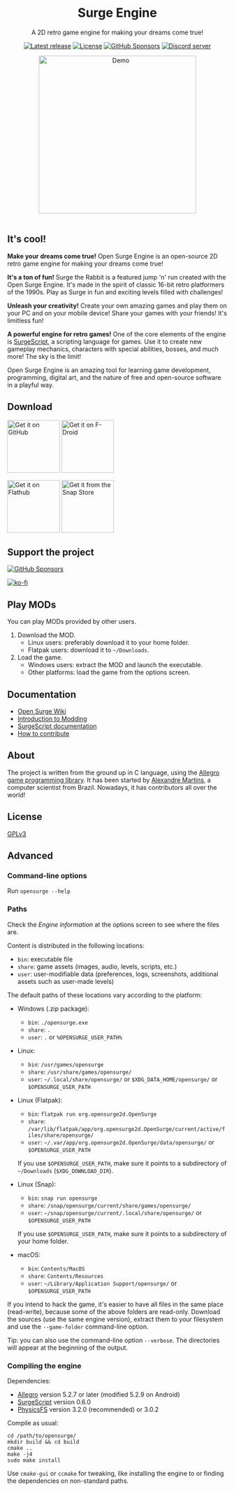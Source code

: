 <div align="center">
<h1>Surge Engine</h1>

A 2D retro game engine for making your dreams come true!

[![Latest release](https://img.shields.io/github/v/release/alemart/opensurge?color=blue)](https://github.com/alemart/opensurge/releases)
[![License](https://img.shields.io/github/license/alemart/opensurge?color=brightgreen)](#license)
[![GitHub Sponsors](https://img.shields.io/github/sponsors/alemart?logo=github)](https://github.com/sponsors/alemart)
[![Discord server](https://img.shields.io/discord/493384707937927178?color=5662f6&logo=discord&logoColor=white)](https://discord.gg/w8JqM7m)

<img src="https://opensurge2d.org/surge-demo.gif" alt="Demo" height="360">
<br><br>
</div>

## It's cool!

**Make your dreams come true!** Open Surge Engine is an open-source 2D retro game engine for making your dreams come true!

**It's a ton of fun!** Surge the Rabbit is a featured jump 'n' run created with the Open Surge Engine. It's made in the spirit of classic 16-bit retro platformers of the 1990s. Play as Surge in fun and exciting levels filled with challenges!

**Unleash your creativity!** Create your own amazing games and play them on your PC and on your mobile device! Share your games with your friends! It's limitless fun!

**A powerful engine for retro games!** One of the core elements of the engine is [SurgeScript](https://github.com/alemart/surgescript), a scripting language for games. Use it to create new gameplay mechanics, characters with special abilities, bosses, and much more! The sky is the limit!

Open Surge Engine is an amazing tool for learning game development, programming, digital art, and the nature of free and open-source software in a playful way.

## Download

[<img src="https://opensurge2d.org/img/badge_github.png" height="120" alt="Get it on GitHub">](https://github.com/alemart/opensurge/releases)
[<img src="https://opensurge2d.org/img/badge_fdroid.png" height="120" alt="Get it on F-Droid">](https://f-droid.org/packages/org.opensurge2d.surgeengine)

[<img src="https://opensurge2d.org/img/badge_flathub.png" height="120" alt="Get it on Flathub">](https://flathub.org/apps/org.opensurge2d.OpenSurge)
[<img src="https://opensurge2d.org/img/badge_snapcraft.png" height="120" alt="Get it from the Snap Store">](https://snapcraft.io/opensurge)

## Support the project

[![GitHub Sponsors](https://img.shields.io/github/sponsors/alemart?style=social&logo=github&label=Sponsors)](https://github.com/sponsors/alemart)

[![ko-fi](https://ko-fi.com/img/githubbutton_sm.svg)](https://ko-fi.com/J3J41O00K)

## Play MODs

You can play MODs provided by other users.

1. Download the MOD.
    - Linux users: preferably download it to your home folder.
    - Flatpak users: download it to `~/Downloads`.
2. Load the game.
    - Windows users: extract the MOD and launch the executable.
    - Other platforms: load the game from the options screen.

## Documentation

* [Open Surge Wiki](https://wiki.opensurge2d.org)
* [Introduction to Modding](https://wiki.opensurge2d.org/Introduction_to_Modding)
* [SurgeScript documentation](https://docs.opensurge2d.org)
* [How to contribute](https://github.com/alemart/opensurge/blob/master/CONTRIBUTING.md)

## About

The project is written from the ground up in C language, using the [Allegro game programming library](http://liballeg.org). It has been started by [Alexandre Martins](http://github.com/alemart), a computer scientist from Brazil. Nowadays, it has contributors all over the world!

## License

[GPLv3](https://github.com/alemart/opensurge/blob/master/LICENSE)

## Advanced

### Command-line options

Run `opensurge --help`

### Paths

Check the *Engine information* at the options screen to see where the files are.

Content is distributed in the following locations:

- `bin`: executable file
- `share`: game assets (images, audio, levels, scripts, etc.)
- `user`: user-modifiable data (preferences, logs, screenshots, additional assets such as user-made levels)

The default paths of these locations vary according to the platform:

- Windows (.zip package):
    * `bin`: `./opensurge.exe`
    * `share`: `.`
    * `user`: `.` or `%OPENSURGE_USER_PATH%`

- Linux:
    * `bin`: `/usr/games/opensurge`
    * `share`: `/usr/share/games/opensurge/`
    * `user`: `~/.local/share/opensurge/` or `$XDG_DATA_HOME/opensurge/` or `$OPENSURGE_USER_PATH`

- Linux (Flatpak):
    * `bin`: `flatpak run org.opensurge2d.OpenSurge`
    * `share`: `/var/lib/flatpak/app/org.opensurge2d.OpenSurge/current/active/files/share/opensurge/`
    * `user`: `~/.var/app/org.opensurge2d.OpenSurge/data/opensurge/` or `$OPENSURGE_USER_PATH`

    If you use `$OPENSURGE_USER_PATH`, make sure it points to a subdirectory of `~/Downloads` (`$XDG_DOWNLOAD_DIR`).

- Linux (Snap):
    * `bin`: `snap run opensurge`
    * `share`: `/snap/opensurge/current/share/games/opensurge/`
    * `user`: `~/snap/opensurge/current/.local/share/opensurge/` or `$OPENSURGE_USER_PATH`

    If you use `$OPENSURGE_USER_PATH`, make sure it points to a subdirectory of your home folder.

- macOS:
    * `bin`: `Contents/MacOS`
    * `share`: `Contents/Resources`
    * `user`: `~/Library/Application Support/opensurge/` or `$OPENSURGE_USER_PATH`

If you intend to hack the game, it's easier to have all files in the same place (read-write), because some of the above folders are read-only. Download the sources (use the same engine version), extract them to your filesystem and use the `--game-folder` command-line option.

Tip: you can also use the command-line option `--verbose`. The directories will appear at the beginning of the output.

### Compiling the engine

Dependencies:

* [Allegro](http://liballeg.org) version 5.2.7 or later (modified 5.2.9 on Android)
* [SurgeScript](http://github.com/alemart/surgescript) version 0.6.0
* [PhysicsFS](https://github.com/icculus/physfs) version 3.2.0 (recommended) or 3.0.2

Compile as usual:

```
cd /path/to/opensurge/
mkdir build && cd build
cmake ..
make -j4
sudo make install
```

Use `cmake-gui` or `ccmake` for tweaking, like installing the engine to or finding the dependencies on non-standard paths.
